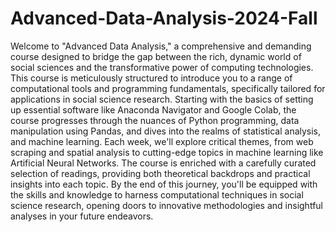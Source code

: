 # Advanced-Data-Analysis-2024-Fall

Welcome to "Advanced Data Analysis," a comprehensive and demanding course designed to bridge the gap between the rich, dynamic world of social sciences and the transformative power of computing technologies. This course is meticulously structured to introduce you to a range of computational tools and programming fundamentals, specifically tailored for applications in social science research. Starting with the basics of setting up essential software like Anaconda Navigator and Google Colab, the course progresses through the nuances of Python programming, data manipulation using Pandas, and dives into the realms of statistical analysis, and machine learning. Each week, we'll explore critical themes, from web scraping and spatial analysis to cutting-edge topics in machine learning like Artificial Neural Networks. The course is enriched with a carefully curated selection of readings, providing both theoretical backdrops and practical insights into each topic. By the end of this journey, you'll be equipped with the skills and knowledge to harness computational techniques in social science research, opening doors to innovative methodologies and insightful analyses in your future endeavors.
